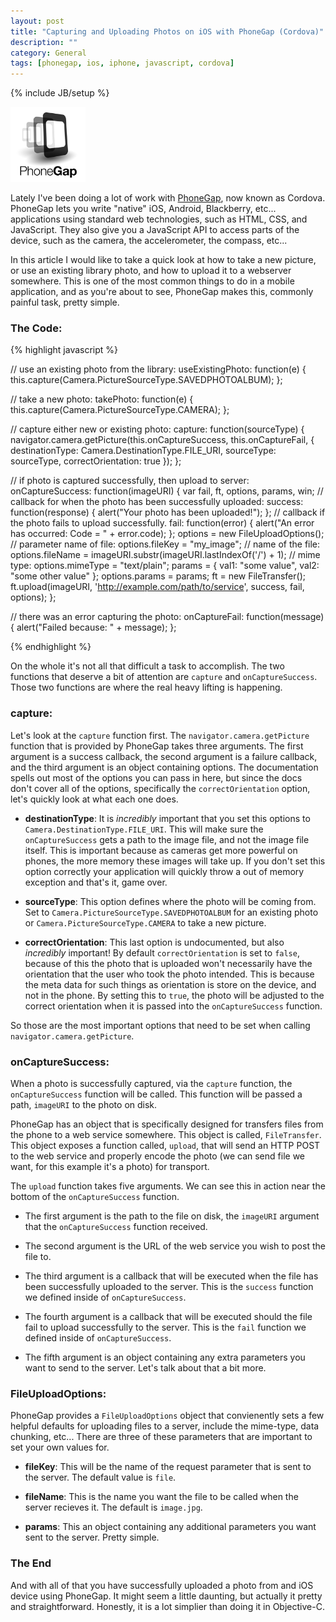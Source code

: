 ```yaml
---
layout: post
title: "Capturing and Uploading Photos on iOS with PhoneGap (Cordova)"
description: ""
category: General
tags: [phonegap, ios, iphone, javascript, cordova]
---
```

{% include JB/setup %}

<img src="/assets/images/2012/04/15/phonegaplogo.png" class='img-left' style="width: 120px; height: 120px;"/>

Lately I've been doing a lot of work with <a href="http://docs.phonegap.com" target="_blank">PhoneGap</a>, now known as Cordova. PhoneGap lets you write "native" iOS, Android, Blackberry, etc... applications using standard web technologies, such as HTML, CSS, and JavaScript. They also give you a JavaScript API to access parts of the device, such as the camera, the accelerometer, the compass, etc... 

In this article I would like to take a quick look at how to take a new picture, or use an existing library photo, and how to upload it to a webserver somewhere. This is one of the most common things to do in a mobile application, and as you're about to see, PhoneGap makes this, commonly painful task, pretty simple.

### The Code:

{% highlight javascript %}

// use an existing photo from the library:
useExistingPhoto: function(e) {
  this.capture(Camera.PictureSourceType.SAVEDPHOTOALBUM);
};

// take a new photo:
takePhoto: function(e) {
  this.capture(Camera.PictureSourceType.CAMERA);
};

// capture either new or existing photo:
capture: function(sourceType) {
  navigator.camera.getPicture(this.onCaptureSuccess, this.onCaptureFail, {
    destinationType: Camera.DestinationType.FILE_URI,
    sourceType: sourceType,
    correctOrientation: true
  });
};

// if photo is captured successfully, then upload to server:
onCaptureSuccess: function(imageURI) {
  var fail, ft, options, params, win;
  // callback for when the photo has been successfully uploaded:
  success: function(response) {
    alert("Your photo has been uploaded!");
  };
  // callback if the photo fails to upload successfully.
  fail: function(error) {
    alert("An error has occurred: Code = " + error.code);
  };
  options = new FileUploadOptions();
  // parameter name of file:
  options.fileKey = "my_image";
  // name of the file:
  options.fileName = imageURI.substr(imageURI.lastIndexOf('/') + 1);
  // mime type:
  options.mimeType = "text/plain";
  params = {
    val1: "some value",
    val2: "some other value"
  };
  options.params = params;
  ft = new FileTransfer();
  ft.upload(imageURI, 'http://example.com/path/to/service', success, fail, options);
};

// there was an error capturing the photo:
onCaptureFail: function(message) {
  alert("Failed because: " + message);
};

{% endhighlight %}

On the whole it's not all that difficult a task to accomplish. The two functions that deserve a bit of attention are <code>capture</code> and <code>onCaptureSuccess</code>. Those two functions are where the real heavy lifting is happening.

### capture:

Let's look at the <code>capture</code> function first. The <code>navigator.camera.getPicture</code> function that is provided by PhoneGap takes three arguments. The first argument is a success callback, the second argument is a failure callback, and the third argument is an object containing options. The documentation spells out most of the options you can pass in here, but since the docs don't cover all of the options, specifically the <code>correctOrientation</code> option, let's quickly look at what each one does.

* __destinationType__: It is _incredibly_ important that you set this options to <code>Camera.DestinationType.FILE_URI</code>. This will make sure the <code>onCaptureSuccess</code> gets a path to the image file, and not the image file itself. This is important because as cameras get more powerful on phones, the more memory these images will take up. If you don't set this option correctly your application will quickly throw a out of memory exception and that's it, game over.

* __sourceType__: This option defines where the photo will be coming from. Set to <code>Camera.PictureSourceType.SAVEDPHOTOALBUM</code> for an existing photo or <code>Camera.PictureSourceType.CAMERA</code> to take a new picture.

* __correctOrientation__: This last option is undocumented, but also _incredibly_ important! By default <code>correctOrientation</code> is set to <code>false</code>, because of this the photo that is uploaded won't necessarily have the orientation that the user who took the photo intended. This is because the meta data for such things as orientation is store on the device, and not in the phone. By setting this to <code>true</code>, the photo will be adjusted to the correct orientation when it is passed into the <code>onCaptureSuccess</code> function.

So those are the most important options that need to be set when calling <code>navigator.camera.getPicture</code>.

### onCaptureSuccess:

When a photo is successfully captured, via the <code>capture</code> function, the <code>onCaptureSuccess</code> function will be called. This function will be passed a path, <code>imageURI</code> to the photo on disk.

PhoneGap has an object that is specifically designed for transfers files from the phone to a web service somewhere. This object is called, <code>FileTransfer</code>. This object exposes a function called, <code>upload</code>, that will send an HTTP POST to the web service and properly encode the photo (we can send file we want, for this example it's a photo) for transport.

The <code>upload</code> function takes five arguments. We can see this in action near the bottom of the <code>onCaptureSuccess</code> function.

* The first argument is the path to the file on disk, the <code>imageURI</code> argument that the <code>onCaptureSuccess</code> function received. 

* The second argument is the URL of the web service you wish to post the file to.

* The third argument is a callback that will be executed when the file has been successfully uploaded to the server. This is the <code>success</code> function we defined inside of <code>onCaptureSuccess</code>.

* The fourth argument is a callback that will be executed should the file fail to upload successfully to the server. This is the <code>fail</code> function we defined inside of <code>onCaptureSuccess</code>.

* The fifth argument is an object containing any extra parameters you want to send to the server. Let's talk about that a bit more.

### FileUploadOptions:

PhoneGap provides a <code>FileUploadOptions</code> object that convienently sets a few helpful defaults for uploading files to a server, include the mime-type, data chunking, etc... There are three of these parameters that are important to set your own values for.

* __fileKey__: This will be the name of the request parameter that is sent to the server. The default value is <code>file</code>.

* __fileName__: This is the name you want the file to be called when the server recieves it. The default is <code>image.jpg</code>.

* __params__: This an object containing any additional parameters you want sent to the server. Pretty simple.

### The End

And with all of that you have successfully uploaded a photo from and iOS device using PhoneGap. It might seem a little daunting, but actually it pretty and straightforward. Honestly, it is a lot simplier than doing it in Objective-C.